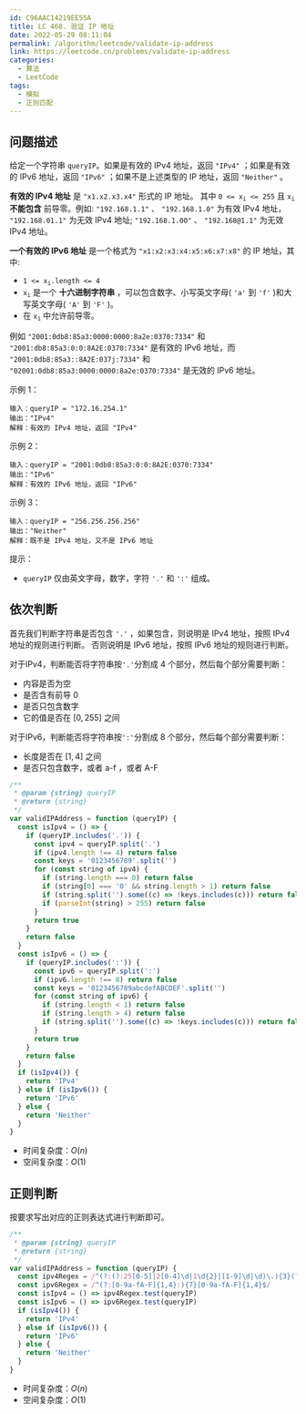 ```yaml
---
id: C96AAC14219EE55A
title: LC 468. 验证 IP 地址
date: 2022-05-29 08:11:04
permalink: /algorithm/leetcode/validate-ip-address
link: https://leetcode.cn/problems/validate-ip-address
categories:
  - 算法
  - LeetCode
tags:
  - 模拟
  - 正则匹配
---
```


<Level :type='2'/>

## 问题描述

给定一个字符串 `queryIP`。如果是有效的 IPv4 地址，返回 `"IPv4"` ；如果是有效的 IPv6 地址，返回 `"IPv6"` ；如果不是上述类型的 IP 地址，返回 `"Neither"` 。

**有效的 IPv4 地址** 是 `"x1.x2.x3.x4"` 形式的 IP 地址。 其中 <code>0 <= x<sub>i</sub> <= 255</code> 且 <code>x<sub>i</sub></code> **不能包含** 前导零。例如: `"192.168.1.1"` 、 `"192.168.1.0"` 为有效 IPv4 地址， `"192.168.01.1"` 为无效 IPv4 地址; `"192.168.1.00"` 、 `"192.168@1.1"` 为无效 IPv4 地址。

**一个有效的 IPv6 地址** 是一个格式为 `"x1:x2:x3:x4:x5:x6:x7:x8"` 的 IP 地址，其中:

- <code>1 <= x<sub>i</sub>.length <= 4</code>
- <code>x<sub>i</sub></code> 是一个 **十六进制字符串** ，可以包含数字、小写英文字母( `'a'` 到 `'f'` )和大写英文字母( `'A'` 到 `'F'` )。
- 在 <code>x<sub>i</sub></code> 中允许前导零。

例如 `"2001:0db8:85a3:0000:0000:8a2e:0370:7334"` 和 `"2001:db8:85a3:0:0:8A2E:0370:7334"` 是有效的 IPv6 地址，而 `"2001:0db8:85a3::8A2E:037j:7334"` 和 `"02001:0db8:85a3:0000:0000:8a2e:0370:7334"` 是无效的 IPv6 地址。

示例 1：

```text
输入：queryIP = "172.16.254.1"
输出："IPv4"
解释：有效的 IPv4 地址，返回 "IPv4"
```

示例 2：

```text
输入：queryIP = "2001:0db8:85a3:0:0:8A2E:0370:7334"
输出："IPv6"
解释：有效的 IPv6 地址，返回 "IPv6"
```

示例 3：

```text
输入：queryIP = "256.256.256.256"
输出："Neither"
解释：既不是 IPv4 地址，又不是 IPv6 地址
```

提示：

- `queryIP` 仅由英文字母，数字，字符 `'.'` 和 `':'` 组成。

## 依次判断

首先我们判断字符串是否包含 `'.'` ，如果包含，则说明是 $\text {IPv4}$ 地址，按照 $\text {IPv4}$ 地址的规则进行判断。 否则说明是 $\text {IPv6}$ 地址，按照 $\text {IPv6}$ 地址的规则进行判断。

对于$\text {IPv4}$，判断能否将字符串按`'.'`分割成 $4$ 个部分，然后每个部分需要判断：

- 内容是否为空
- 是否含有前导 $0$
- 是否只包含数字
- 它的值是否在 $[0,255]$ 之间

对于$\text {IPv6}$，判断能否将字符串按`':'`分割成 $8$ 个部分，然后每个部分需要判断：

- 长度是否在 $[1,4]$ 之间
- 是否只包含数字，或者 $\text{a-f}$ ，或者 $\text{A-F}$

```javascript
/**
 * @param {string} queryIP
 * @return {string}
 */
var validIPAddress = function (queryIP) {
  const isIpv4 = () => {
    if (queryIP.includes('.')) {
      const ipv4 = queryIP.split('.')
      if (ipv4.length !== 4) return false
      const keys = '0123456789'.split('')
      for (const string of ipv4) {
        if (string.length === 0) return false
        if (string[0] === '0' && string.length > 1) return false
        if (string.split('').some((c) => !keys.includes(c))) return false
        if (parseInt(string) > 255) return false
      }
      return true
    }
    return false
  }
  const isIpv6 = () => {
    if (queryIP.includes(':')) {
      const ipv6 = queryIP.split(':')
      if (ipv6.length !== 8) return false
      const keys = '0123456789abcdefABCDEF'.split('')
      for (const string of ipv6) {
        if (string.length < 1) return false
        if (string.length > 4) return false
        if (string.split('').some((c) => !keys.includes(c))) return false
      }
      return true
    }
    return false
  }
  if (isIpv4()) {
    return 'IPv4'
  } else if (isIpv6()) {
    return 'IPv6'
  } else {
    return 'Neither'
  }
}
```

- 时间复杂度：$O(n)$
- 空间复杂度：$O(1)$

## 正则判断

按要求写出对应的正则表达式进行判断即可。

```javascript
/**
 * @param {string} queryIP
 * @return {string}
 */
var validIPAddress = function (queryIP) {
  const ipv4Regex = /^(?:(?:25[0-5]|2[0-4]\d|1\d{2}|[1-9]\d|\d)\.){3}(?:25[0-5]|2[0-4]\d|1\d{2}|[1-9]\d|\d)$/
  const ipv6Regex = /^(?:[0-9a-fA-F]{1,4}:){7}[0-9a-fA-F]{1,4}$/
  const isIpv4 = () => ipv4Regex.test(queryIP)
  const isIpv6 = () => ipv6Regex.test(queryIP)
  if (isIpv4()) {
    return 'IPv4'
  } else if (isIpv6()) {
    return 'IPv6'
  } else {
    return 'Neither'
  }
}
```

- 时间复杂度：$O(n)$
- 空间复杂度：$O(1)$
